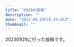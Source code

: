 ```yaml
---
title: "0929の投稿"
description: ""
date: "2023-09-29T15:23:41Z"
thumbnail: ""
---
```

20230929に行った投稿です。
<!--more-->
